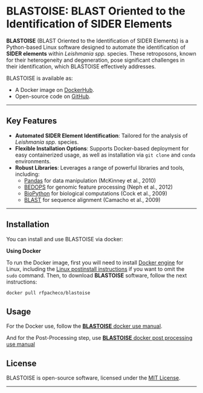 # BLASTOISE: BLAST Oriented to the Identification of SIDER Elements

**BLASTOISE** (BLAST Oriented to the Identification of SIDER Elements) is a Python-based Linux software designed to automate the identification of **SIDER elements** within *Leishmania spp.* species. These retroposons, known for their heterogeneity and degeneration, pose significant challenges in their identification, which BLASTOISE effectively addresses.

BLASTOISE is available as:
- A Docker image on [DockerHub](https://hub.docker.com/repository/docker/rfpacheco/blastoise/general).
- Open-source code on [GitHub](https://github.com/rfpacheco/BLASTOISE).

---

## Key Features
- **Automated SIDER Element Identification**: Tailored for the analysis of *Leishmania spp.* species.
- **Flexible Installation Options**: Supports Docker-based deployment for easy containerized usage, as well as installation via `git clone` and `conda` environments.
- **Robust Libraries**: Leverages a range of powerful libraries and tools, including:
    - [Pandas](https://pandas.pydata.org/) for data manipulation (McKinney et al., 2010)
    - [BEDOPS](https://bedops.readthedocs.io/en/latest/) for genomic feature processing (Neph et al., 2012)
    - [BioPython](https://biopython.org/) for biological computations (Cock et al., 2009)
    - [BLAST](https://www.ncbi.nlm.nih.gov/books/NBK279690/) for sequence alignment (Camacho et al., 2009)

---

## Installation

You can install and use BLASTOISE via docker:

**Using Docker**

To run the Docker image, first you will need to install [Docker engine](https://docs.docker.com/engine/install/ubuntu/) for Linux, including the [Linux postinstall instructions](https://docs.docker.com/engine/install/linux-postinstall/) if you want to omit the `sudo` command. Then, to download **BLASTOISE** software, follow the next instructions:

```bash
docker pull rfpacheco/blastoise
```

## Usage

For the Docker use, follow the [**BLASTOISE** docker use manual](./docs/tutorials/docker_use_manual.md).

And for the Post-Processing step, use [**BLASTOISE** docker post processing use manual](./docs/tutorials/docker_post_processing_manual.md)


## License

BLASTOISE is open-source software, licensed under the [MIT License](https://opensource.org/licenses/MIT).

---


